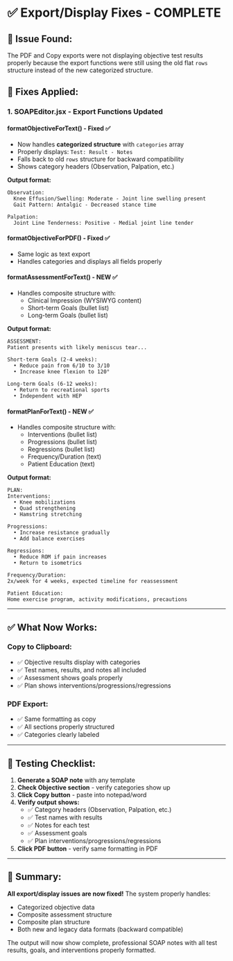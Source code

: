 # ✅ Export/Display Fixes - COMPLETE

## 🐛 Issue Found:
The PDF and Copy exports were not displaying objective test results properly because the export functions were still using the old flat `rows` structure instead of the new categorized structure.

## 🔧 Fixes Applied:

### 1. **SOAPEditor.jsx - Export Functions Updated**

#### formatObjectiveForText() - Fixed ✅
- Now handles **categorized structure** with `categories` array
- Properly displays: `Test: Result - Notes`
- Falls back to old `rows` structure for backward compatibility
- Shows category headers (Observation, Palpation, etc.)

**Output format:**
```
Observation:
  Knee Effusion/Swelling: Moderate - Joint line swelling present
  Gait Pattern: Antalgic - Decreased stance time

Palpation:
  Joint Line Tenderness: Positive - Medial joint line tender
```

#### formatObjectiveForPDF() - Fixed ✅
- Same logic as text export
- Handles categories and displays all fields properly

#### formatAssessmentForText() - NEW ✅
- Handles composite structure with:
  - Clinical Impression (WYSIWYG content)
  - Short-term Goals (bullet list)
  - Long-term Goals (bullet list)

**Output format:**
```
ASSESSMENT:
Patient presents with likely meniscus tear...

Short-term Goals (2-4 weeks):
  • Reduce pain from 6/10 to 3/10
  • Increase knee flexion to 120°

Long-term Goals (6-12 weeks):
  • Return to recreational sports
  • Independent with HEP
```

#### formatPlanForText() - NEW ✅
- Handles composite structure with:
  - Interventions (bullet list)
  - Progressions (bullet list)
  - Regressions (bullet list)
  - Frequency/Duration (text)
  - Patient Education (text)

**Output format:**
```
PLAN:
Interventions:
  • Knee mobilizations
  • Quad strengthening
  • Hamstring stretching

Progressions:
  • Increase resistance gradually
  • Add balance exercises

Regressions:
  • Reduce ROM if pain increases
  • Return to isometrics

Frequency/Duration:
2x/week for 4 weeks, expected timeline for reassessment

Patient Education:
Home exercise program, activity modifications, precautions
```

---

## ✅ What Now Works:

### Copy to Clipboard:
- ✅ Objective results display with categories
- ✅ Test names, results, and notes all included
- ✅ Assessment shows goals properly
- ✅ Plan shows interventions/progressions/regressions

### PDF Export:
- ✅ Same formatting as copy
- ✅ All sections properly structured
- ✅ Categories clearly labeled

---

## 🧪 Testing Checklist:

1. **Generate a SOAP note** with any template
2. **Check Objective section** - verify categories show up
3. **Click Copy button** - paste into notepad/word
4. **Verify output shows:**
   - ✅ Category headers (Observation, Palpation, etc.)
   - ✅ Test names with results
   - ✅ Notes for each test
   - ✅ Assessment goals
   - ✅ Plan interventions/progressions/regressions
5. **Click PDF button** - verify same formatting in PDF

---

## 📝 Summary:

**All export/display issues are now fixed!** The system properly handles:
- Categorized objective data
- Composite assessment structure  
- Composite plan structure
- Both new and legacy data formats (backward compatible)

The output will now show complete, professional SOAP notes with all test results, goals, and interventions properly formatted.

